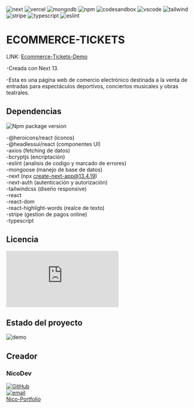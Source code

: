 ![next](https://img.shields.io/badge/next%20js-000000?style=for-the-badge&logo=nextdotjs&logoColor=white) ![vercel](https://img.shields.io/badge/Vercel-000000?style=for-the-badge&logo=vercel&logoColor=white) ![mongodb](https://img.shields.io/badge/MongoDB-4EA94B?style=for-the-badge&logo=mongodb&logoColor=white) ![npm](https://img.shields.io/badge/npm-CB3837?style=for-the-badge&logo=npm&logoColor=white) ![codesandbox](https://img.shields.io/badge/Codesandbox-000000?style=for-the-badge&logo=CodeSandbox&logoColor=white) ![vscode](https://img.shields.io/badge/VSCode-0078D4?style=for-the-badge&logo=visual%20studio%20code&logoColor=white) ![tailwind](https://img.shields.io/badge/Tailwind_CSS-38B2AC?style=for-the-badge&logo=tailwind-css&logoColor=white) ![stripe](https://img.shields.io/badge/Stripe-626CD9?style=for-the-badge&logo=Stripe&logoColor=white) ![typescript](https://img.shields.io/badge/TypeScript-007ACC?style=for-the-badge&logo=typescript&logoColor=white) ![eslint](https://img.shields.io/badge/eslint-3A33D1?style=for-the-badge&logo=eslint&logoColor=white)

# ECOMMERCE-TICKETS

LINK: [Ecommerce-Tickets-Demo](https://vigilant-yodel-q77w9qxw55gcxp4x-3000.app.github.dev/)

-Creada con Next 13.

-Esta es una página web de comercio electrónico destinada a la venta de entradas para espectáculos deportivos, conciertos musicales y obras teatrales. 

## Dependencias 
![Npm package version](https://img.shields.io/badge/npm-v10.1.0-blue)

-@heroicons/react (iconos)  
-@headlessui/react (componentes UI)  
-axios (fetching de datos)  
-bcryptjs (encriptación)  
-eslint (analisis de codigo y marcado de errores)  
-mongoose (manejo de base de datos)  
-next (npx create-next-app@13.4.19)  
-next-auth (autenticación y autorización)  
-tailwindcss (diseño responsive)  
-react  
-react-dom  
-react-highlight-words (realce de texto)  
-stripe (gestion de pagos online)  
-typescript  

## Licencia 
![GitHub license](https://badgen.net/github/license/Naereen/Strapdown.js)

## Estado del proyecto 

![demo](https://img.shields.io/badge/demo-v1.0-blue)


## Creador

### NicoDev

[![GitHub](https://badgen.net/badge/icon/github?icon=github&label)](https://github.com/NicoDevLegend?tab=repositories)  
<a href="mailto:enectrl@gmail.com">![email](https://img.shields.io/badge/Gmail-D14836?style=for-the-badge&logo=gmail&logoColor=white)</a>  
[Nico-Portfolio](https://nico-portfolio.netlify.app/)  
